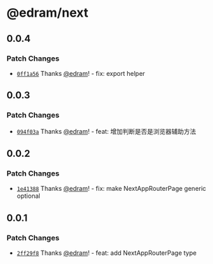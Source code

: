 # @edram/next

## 0.0.4

### Patch Changes

- [`0ff1a56`](https://github.com/edram/packages/commit/0ff1a56c4aba5efeaa0a8de1d08d39498e777c95) Thanks [@edram](https://github.com/edram)! - fix: export helper

## 0.0.3

### Patch Changes

- [`094f03a`](https://github.com/edram/packages/commit/094f03a10887fbb8638ca28a9ca94299b7703a88) Thanks [@edram](https://github.com/edram)! - feat: 增加判断是否是浏览器辅助方法

## 0.0.2

### Patch Changes

- [`1e41388`](https://github.com/edram/packages/commit/1e41388f4f6d4896e54948d56650889748eb2e35) Thanks [@edram](https://github.com/edram)! - fix: make NextAppRouterPage generic optional

## 0.0.1

### Patch Changes

- [`2ff29f8`](https://github.com/edram/packages/commit/2ff29f82c9d79bcc7279445561270dadf09e1061) Thanks [@edram](https://github.com/edram)! - feat: add NextAppRouterPage type
